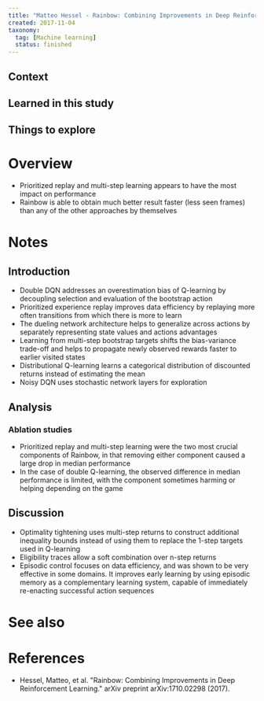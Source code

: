 ```yaml
---
title: "Matteo Hessel - Rainbow: Combining Improvements in Deep Reinforcement Learning (2017)"
created: 2017-11-04
taxonomy:
  tag: [Machine learning]
  status: finished
---
```


## Context

## Learned in this study

## Things to explore

# Overview
* Prioritized replay and multi-step learning appears to have the most impact on performance
* Rainbow is able to obtain much better result faster (less seen frames) than any of the other approaches by themselves

# Notes
## Introduction
* Double DQN addresses an overestimation bias of Q-learning by decoupling selection and evaluation of the bootstrap action
* Prioritized experience replay improves data efficiency by replaying more often transitions from which there is more to learn
* The dueling network architecture helps to generalize across actions by separately representing state values and actions advantages
* Learning from multi-step bootstrap targets shifts the bias-variance trade-off and helps to propagate newly observed rewards faster to earlier visited states
* Distributional Q-learning learns a categorical distribution of discounted returns instead of estimating the mean
* Noisy DQN uses stochastic network layers for exploration

## Analysis
### Ablation studies
* Prioritized replay and multi-step learning were the two most crucial components of Rainbow, in that removing either component caused a large drop in median performance
* In the case of double Q-learning, the observed difference in median performance is limited, with the component sometimes harming or helping depending on the game

## Discussion
* Optimality tightening uses multi-step returns to construct additional inequality bounds instead of using them to replace the 1-step targets used in Q-learning
* Eligibility traces allow a soft combination over n-step returns
* Episodic control focuses on data efficiency, and was shown to be very effective in some domains. It improves early learning by using episodic memory as a complementary learning system, capable of immediately re-enacting successful action sequences

# See also

# References
* Hessel, Matteo, et al. "Rainbow: Combining Improvements in Deep Reinforcement Learning." arXiv preprint arXiv:1710.02298 (2017).
